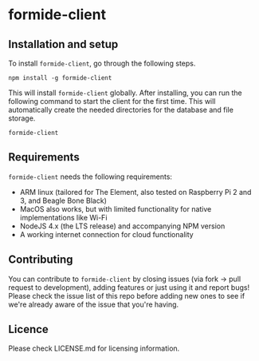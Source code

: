 formide-client
=================

## Installation and setup
To install `formide-client`, go through the following steps.

```
npm install -g formide-client
```

This will install `formide-client` globally. After installing, you can run the following command to start the client for the first time.
This will automatically create the needed directories for the database and file storage.

```
formide-client
```

## Requirements
`formide-client` needs the following requirements:

* ARM linux (tailored for The Element, also tested on Raspberry Pi 2 and 3, and Beagle Bone Black)
* MacOS also works, but with limited functionality for native implementations like Wi-Fi
* NodeJS 4.x (the LTS release) and accompanying NPM version
* A working internet connection for cloud functionality

## Contributing
You can contribute to `formide-client` by closing issues (via fork -> pull request to development), adding features or just using it and report bugs!
Please check the issue list of this repo before adding new ones to see if we're already aware of the issue that you're having.

## Licence
Please check LICENSE.md for licensing information.